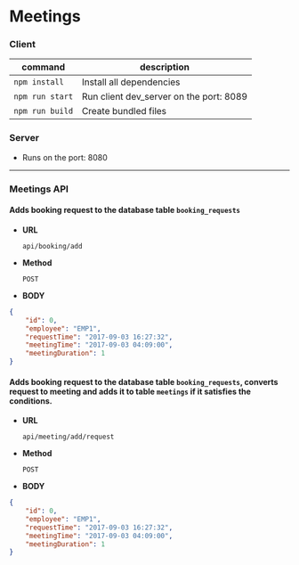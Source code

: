 # Meetings
### Client 
|command|description|
|---|---|
|`npm install`| Install all dependencies|
|`npm run start`| Run client dev_server on the port: 8089|
|`npm run build`|	Create bundled files|

### Server
* Runs on the port: 8080

***
### Meetings API 

#### Adds booking request to the database table `booking_requests`  
* **URL**

  `api/booking/add`   
* **Method**

  `POST`
* **BODY**
```json
{
    "id": 0,
    "employee": "EMP1",
    "requestTime": "2017-09-03 16:27:32",
    "meetingTime": "2017-09-03 04:09:00",
    "meetingDuration": 1
}
```
#### Adds booking request to the database table `booking_requests`, converts request to meeting and adds it to table `meetings` if it satisfies the conditions.  
* **URL**

  `api/meeting/add/request`   
* **Method**

  `POST`
* **BODY**
```json
{
    "id": 0,
    "employee": "EMP1",
    "requestTime": "2017-09-03 16:27:32",
    "meetingTime": "2017-09-03 04:09:00",
    "meetingDuration": 1
}
```







